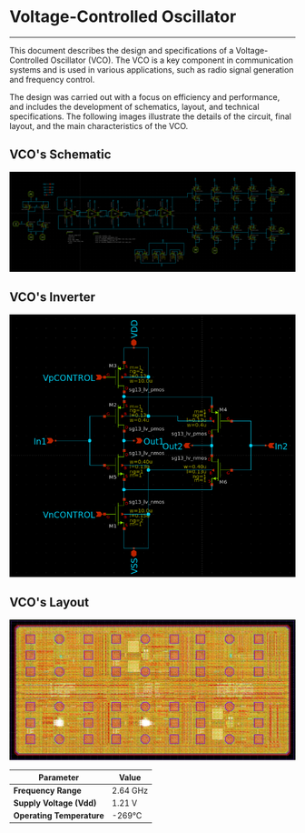 # Voltage-Controlled Oscillator
-------------------------------
This document describes the design and specifications of a Voltage-Controlled Oscillator (VCO). The VCO is a key component in communication systems and is used in various applications, such as radio signal generation and frequency control.

The design was carried out with a focus on efficiency and performance, and includes the development of schematics, layout, and technical specifications. The following images illustrate the details of the circuit, final layout, and the main characteristics of the VCO.

## VCO's Schematic
![VCO schematic](images/VCO.png)

## VCO's Inverter
![VCO inverter](images/inv_VCO.png)

## VCO's Layout
![VCO Layoyt](images/layout.png)

| **Parameter**                   | **Value**               |
|---------------------------------|-------------------------|
| **Frequency Range**             | 2.64 GHz                |
| **Supply Voltage (Vdd)**        | 1.21 V                  |
| **Operating Temperature**       | -269°C                  |

